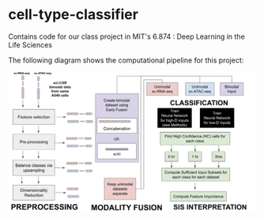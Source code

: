 ---
---

# cell-type-classifier
Contains code for our class project in MIT's 6.874 : Deep Learning in the Life Sciences

The following diagram shows the computational pipeline for this project:


<img src="images/pipeline_diagram2.png" width="750"/>

